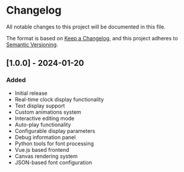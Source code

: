 # Changelog

All notable changes to this project will be documented in this file.

The format is based on [Keep a Changelog](https://keepachangelog.com/en/1.0.0/),
and this project adheres to [Semantic Versioning](https://semver.org/spec/v2.0.0.html).

## [1.0.0] - 2024-01-20

### Added
- Initial release
- Real-time clock display functionality
- Text display support
- Custom animations system
- Interactive editing mode
- Auto-play functionality
- Configurable display parameters
- Debug information panel
- Python tools for font processing
- Vue.js based frontend
- Canvas rendering system
- JSON-based font configuration 